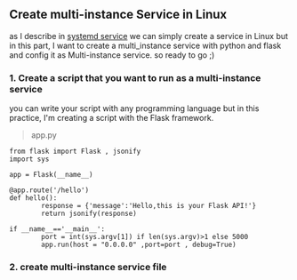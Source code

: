 ## Create multi-instance Service in Linux

as I describe in [systemd service](https://github.com/arascch/Devops_training/blob/main/2-0-systemdService.md) we can simply create a service in Linux but in this part, I want to create a multi_instance service with python and flask and config it as Multi-instance service. so ready to go ;)


### 1. Create a script that you want to run as a multi-instance service

you can write your script with any programming language but in this practice, I'm creating a script with the Flask framework.



>app.py
```
from flask import Flask , jsonify
import sys

app = Flask(__name__)

@app.route('/hello')
def hello():
        response = {'message':'Hello,this is your Flask API!'}
        return jsonify(response)

if __name__=='__main__':
        port = int(sys.argv[1]) if len(sys.argv)>1 else 5000
        app.run(host = "0.0.0.0" ,port=port , debug=True)
```

### 2. create multi-instance service file

```
